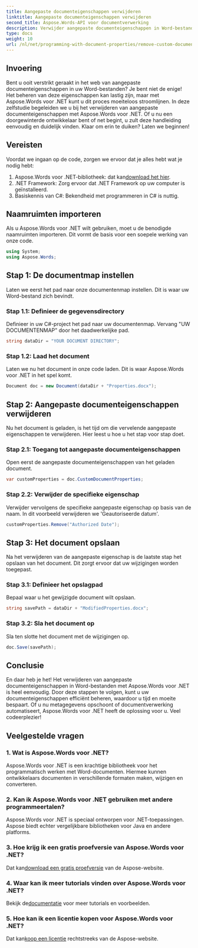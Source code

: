 ```yaml
---
title: Aangepaste documenteigenschappen verwijderen
linktitle: Aangepaste documenteigenschappen verwijderen
second_title: Aspose.Words-API voor documentverwerking
description: Verwijder aangepaste documenteigenschappen in Word-bestanden met Aspose.Words voor .NET. Volg onze stapsgewijze handleiding voor een snelle en eenvoudige oplossing. Ideaal voor ontwikkelaars.
type: docs
weight: 10
url: /nl/net/programming-with-document-properties/remove-custom-document-properties/
---
```

## Invoering

Bent u ooit verstrikt geraakt in het web van aangepaste documenteigenschappen in uw Word-bestanden? Je bent niet de enige! Het beheren van deze eigenschappen kan lastig zijn, maar met Aspose.Words voor .NET kunt u dit proces moeiteloos stroomlijnen. In deze zelfstudie begeleiden we u bij het verwijderen van aangepaste documenteigenschappen met Aspose.Words voor .NET. Of u nu een doorgewinterde ontwikkelaar bent of net begint, u zult deze handleiding eenvoudig en duidelijk vinden. Klaar om erin te duiken? Laten we beginnen!

## Vereisten

Voordat we ingaan op de code, zorgen we ervoor dat je alles hebt wat je nodig hebt:

1.  Aspose.Words voor .NET-bibliotheek: dat kan[download het hier](https://releases.aspose.com/words/net/).
2. .NET Framework: Zorg ervoor dat .NET Framework op uw computer is geïnstalleerd.
3. Basiskennis van C#: Bekendheid met programmeren in C# is nuttig.

## Naamruimten importeren

Als u Aspose.Words voor .NET wilt gebruiken, moet u de benodigde naamruimten importeren. Dit vormt de basis voor een soepele werking van onze code.

```csharp
using System;
using Aspose.Words;
```

## Stap 1: De documentmap instellen

Laten we eerst het pad naar onze documentenmap instellen. Dit is waar uw Word-bestand zich bevindt.

### Stap 1.1: Definieer de gegevensdirectory

Definieer in uw C#-project het pad naar uw documentenmap. Vervang "UW DOCUMENTENMAP" door het daadwerkelijke pad.

```csharp
string dataDir = "YOUR DOCUMENT DIRECTORY";
```

### Stap 1.2: Laad het document

Laten we nu het document in onze code laden. Dit is waar Aspose.Words voor .NET in het spel komt.

```csharp
Document doc = new Document(dataDir + "Properties.docx");
```

## Stap 2: Aangepaste documenteigenschappen verwijderen

Nu het document is geladen, is het tijd om die vervelende aangepaste eigenschappen te verwijderen. Hier leest u hoe u het stap voor stap doet.

### Stap 2.1: Toegang tot aangepaste documenteigenschappen

Open eerst de aangepaste documenteigenschappen van het geladen document.

```csharp
var customProperties = doc.CustomDocumentProperties;
```

### Stap 2.2: Verwijder de specifieke eigenschap

Verwijder vervolgens de specifieke aangepaste eigenschap op basis van de naam. In dit voorbeeld verwijderen we 'Geautoriseerde datum'.

```csharp
customProperties.Remove("Authorized Date");
```

## Stap 3: Het document opslaan

Na het verwijderen van de aangepaste eigenschap is de laatste stap het opslaan van het document. Dit zorgt ervoor dat uw wijzigingen worden toegepast.

### Stap 3.1: Definieer het opslagpad

Bepaal waar u het gewijzigde document wilt opslaan.

```csharp
string savePath = dataDir + "ModifiedProperties.docx";
```

### Stap 3.2: Sla het document op

Sla ten slotte het document met de wijzigingen op.

```csharp
doc.Save(savePath);
```

## Conclusie

En daar heb je het! Het verwijderen van aangepaste documenteigenschappen in Word-bestanden met Aspose.Words voor .NET is heel eenvoudig. Door deze stappen te volgen, kunt u uw documenteigenschappen efficiënt beheren, waardoor u tijd en moeite bespaart. Of u nu metagegevens opschoont of documentverwerking automatiseert, Aspose.Words voor .NET heeft de oplossing voor u. Veel codeerplezier!

## Veelgestelde vragen

### 1. Wat is Aspose.Words voor .NET?
Aspose.Words voor .NET is een krachtige bibliotheek voor het programmatisch werken met Word-documenten. Hiermee kunnen ontwikkelaars documenten in verschillende formaten maken, wijzigen en converteren.

### 2. Kan ik Aspose.Words voor .NET gebruiken met andere programmeertalen?
Aspose.Words voor .NET is speciaal ontworpen voor .NET-toepassingen. Aspose biedt echter vergelijkbare bibliotheken voor Java en andere platforms.

### 3. Hoe krijg ik een gratis proefversie van Aspose.Words voor .NET?
 Dat kan[download een gratis proefversie](https://releases.aspose.com/) van de Aspose-website.

### 4. Waar kan ik meer tutorials vinden over Aspose.Words voor .NET?
 Bekijk de[documentatie](https://reference.aspose.com/words/net/) voor meer tutorials en voorbeelden.

### 5. Hoe kan ik een licentie kopen voor Aspose.Words voor .NET?
 Dat kan[koop een licentie](https://purchase.aspose.com/buy) rechtstreeks van de Aspose-website.